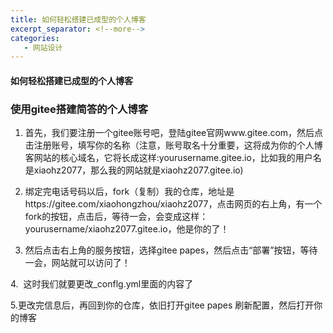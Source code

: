 ```yaml
---
title: 如何轻松搭建已成型的个人博客
excerpt_separator: <!--more-->
categories: 
   - 网站设计
---
```

#### 如何轻松搭建已成型的个人博客
<!--more-->

### 使用gitee搭建简答的个人博客
1. 首先，我们要注册一个gitee账号吧，登陆gitee官网www.gitee.com，然后点击注册账号，填写你的名称（注意，账号取名十分重要，这将成为你的个人博客网站的核心域名，它将长成这样:yourusername.gitee.io，比如我的用户名是xiaohz2077，那么我的网站就是xiaohz2077.gitee.io)

2. 绑定完电话号码以后，fork（复制）我的仓库，地址是https://gitee.com/xiaohongzhou/xiaohz2077，点击网页的右上角，有一个fork的按钮，点击后，等待一会，会变成这样：yourusername/xiaohz2077.gitee.io，他是你的了！

3. 然后点击右上角的服务按钮，选择gitee papes，然后点击“部署”按钮，等待一会，网站就可以访问了！

4.  这时我们就要更改_conflg.yml里面的内容了

5.更改完信息后，再回到你的仓库，依旧打开gitee papes 刷新配置，然后打开你的博客
